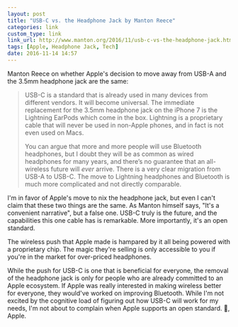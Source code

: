 ```yaml
---
layout: post
title: "USB-C vs. the Headphone Jack by Manton Reece"
categories: link
custom_type: link
link_url: http://www.manton.org/2016/11/usb-c-vs-the-headphone-jack.html
tags: [Apple, Headphone Jack, Tech]
date: 2016-11-14 14:57
---
```

Manton Reece on whether Apple's decision to move away from USB-A and the 3.5mm headphone jack are the same:

> USB-C is a standard that is already used in many devices from different vendors. It will become universal. The immediate replacement for the 3.5mm headphone jack on the iPhone 7 is the Lightning EarPods which come in the box. Lightning is a proprietary cable that will never be used in non-Apple phones, and in fact is not even used on Macs.
>
> You can argue that more and more people will use Bluetooth headphones, but I doubt they will be as common as wired headphones for many years, and there’s no guarantee that an all-wireless future will *ever* arrive. There is a very clear migration from USB-A to USB-C. The move to Lightning headphones and Bluetooth is much more complicated and not directly comparable.

I'm in favor of Apple's move to nix the headphone jack, but even I can't claim that these two things are the same. As Manton himself says, "It's a convenient narrative", but a false one. USB-C truly is the future, and the capabilities this one cable has is remarkable. More importantly, it's an open standard.

The wireless push that Apple made is hampared by it all being powered with a proprietary chip. The magic they're selling is only accessible to you if you're in the market for over-priced headphones.

While the push for USB-C is one that is beneficial for everyone, the removal of the headphone jack is only for people who are already committed to an Apple ecosystem. If Apple was really interested in making wireless better for everyone, they would've worked on improving Bluetooth. While I'm not excited by the cognitive load of figuring out how USB-C will work for my needs, I'm not about to complain when Apple supports an open standard. 💯, Apple.